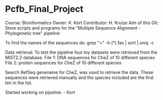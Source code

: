 # Pcfb_Final_Project
Course: Bioinformatics
Owner: K. Kort
Contributor: H. Kruize
Aim of this Git: Store scripts and programs for the "Multiple Sequence Alignment - Phylogenetic tree" pipeline


To find the names of the sequences do:
grep ">" -h (\*).fas | sort | uniq -c

Data retrieval:
To test the pipeline four toy datasets were retrieved from the MiST2.2 database.
File 1: DNA sequences for CheZ of 10 different species
File 2: protein sequences for CheZ of 10 different species

Search RefSeq genename for CheZ, was used to retrieve the data.
These sequences were retrieved manually and the species included are the first ten in the list.

Started working on pipeline. - Kort

